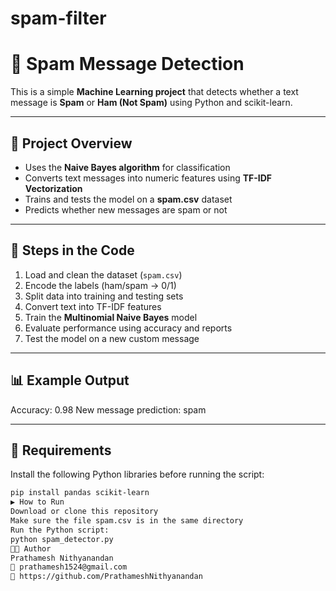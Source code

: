 # spam-filter
# 📩 Spam Message Detection

This is a simple **Machine Learning project** that detects whether a text message is **Spam** or **Ham (Not Spam)** using Python and scikit-learn.

---

## 🚀 Project Overview

- Uses the **Naive Bayes algorithm** for classification  
- Converts text messages into numeric features using **TF-IDF Vectorization**  
- Trains and tests the model on a **spam.csv** dataset  
- Predicts whether new messages are spam or not  

---

## 🧠 Steps in the Code

1. Load and clean the dataset (`spam.csv`)  
2. Encode the labels (ham/spam → 0/1)  
3. Split data into training and testing sets  
4. Convert text into TF-IDF features  
5. Train the **Multinomial Naive Bayes** model  
6. Evaluate performance using accuracy and reports  
7. Test the model on a new custom message  

---

## 📊 Example Output

Accuracy: 0.98
New message prediction: spam

---

## 📁 Requirements

Install the following Python libraries before running the script:
```bash
pip install pandas scikit-learn
▶️ How to Run
Download or clone this repository
Make sure the file spam.csv is in the same directory
Run the Python script:
python spam_detector.py
👨‍💻 Author
Prathamesh Nithyanandan
📧 prathamesh1524@gmail.com
🔗 https://github.com/PrathameshNithyanandan
